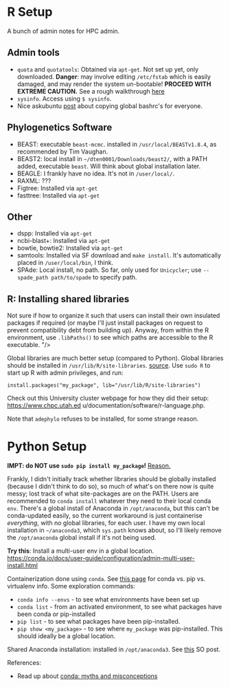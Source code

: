 # R Setup
A bunch of admin notes for HPC admin.

## Admin tools

* `quota` and `quotatools`: Obtained via `apt-get`. Not set up yet, only downloaded. **Danger**: may involve editing `/etc/fstab` which is easily damaged, and may render the system un-bootable! **PROCEED WITH EXTREME CAUTION.** See a rough walkthrough [here](http://computingtech.blogspot.com.au/2008/09/ubuntu-linux-disk-quotas.html)
* `sysinfo`. Access using `$ sysinfo`.
* Nice askubuntu [post](https://askubuntu.com/questions/503216/how-can-i-set-a-single-bashrc-file-for-several-users/503222) about copying global bashrc's for everyone.

## Phylogenetics Software

* BEAST: executable `beast-mcmc`. installed in `/usr/local/BEASTv1.8.4`, as recommended by Tim Vaughan. 
* BEAST2: local install in `~/dten0001/Downloads/beast2/`, with a PATH added, executable `beast`. Will think about global installation later.
* BEAGLE: I frankly have no idea. It's not in `/user/local/`. 
* RAXML: ???
* Figtree: Installed via `apt-get`
* fasttree: Installed via `apt-get`

## Other
* dspp: Installed via `apt-get`
* ncbi-blast+: Installed via `apt-get`
* bowtie, bowtie2: Installed via `apt-get`
* samtools: Installed via SF download and `make install`. It's automatically placed in `/user/local/bin`, I think.
* SPAde: Local install, no path. So far, only used for `Unicycler`; use `--spade_path path/to/spade` to specify path.

## R: Installing shared libraries
Not sure if how to organize it such that users can install their own insulated packages if required (or maybe I'll just install packages on request to prevent compatibility debt from building up). Anyway, from within the R environment, use `.libPaths()` to see which paths are accessible to the R executable.
"/>

Global libraries are much better setup (compared to Python). Global libraries should be installed in `/usr/lib/R/site-libraries`. [source](https://stat.ethz.ch/pipermail/r-help/2003-October/041178.html). Use `sudo R` to start up R with admin privileges, and run:

```
install.packages("my_package", lib="/usr/lib/R/site-libraries")
``` 

Check out this University cluster webpage for how they did their setup: https://www.chpc.utah.ed
u/documentation/software/r-language.php.

Note that `adephylo` refuses to be installed, for some strange reason. 

# Python Setup

**IMPT: do NOT use `sudo pip install my_package`!** [Reason.](https://askubuntu.com/questions/802544/is-sudo-pip-install-still-a-broken-practice)

Frankly, I didn't initially track whether libraries should be globally installed (because I didn't think to do so), so much of what's on there now is quite messy; lost track of what site-packages are on the PATH. Users are recommended to `conda install` whatever they need to their local conda `env`. There's a global install of Anaconda in `/opt/anaconda`, but this can't be conda-updated easily, so the current workaround is just containerise *everything*, with no global libraries, for each user. I have my own local installation in `~/anaconda3`, which `sys.path` knows about, so I'll likely remove the `/opt/anaconda` global install if it's not being used.

**Try this**: Install a multi-user env in a global location. https://conda.io/docs/user-guide/configuration/admin-multi-user-install.html

Containerization done using `conda`. See [this page](https://conda.io/docs/commands.html#conda-vs-pip-vs-virtualenv-commands) for conda vs. pip vs. virtualenv info. Some exploration commands:

* `conda info --envs` - to see what environments have been set up
* `conda list` - from an activated environment, to see what packages have been conda or pip-installed
* `pip list` - to see what packages have been pip-installed. 
* `pip show <my_package>` - to see where `my_package` was pip-installed. This should ideally be a global location.

Shared Anaconda installation: installed in `/opt/anaconda3`. See [this](https://stackoverflow.com/questions/27263620/how-to-install-anaconda-python-for-all-users) SO post.

References:

* Read up about [conda: myths and misconceptions](https://jakevdp.github.io/blog/2016/08/25/conda-myths-and-misconceptions/)
